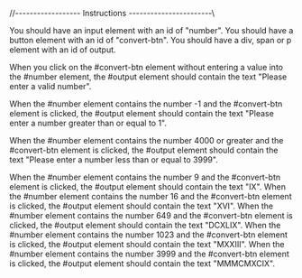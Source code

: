 //------------------ Instructions -----------------------\\

You should have an input element with an id of "number".
You should have a button element with an id of "convert-btn".
You should have a div, span or p element with an id of output.

When you click on the #convert-btn element without entering a value into the #number element, the #output element should contain the text "Please enter a valid number".

When the #number element contains the number -1 and the #convert-btn element is clicked, the #output element should contain the text "Please enter a number greater than or equal to 1".

When the #number element contains the number 4000 or greater and the #convert-btn element is clicked, the #output element should contain the text "Please enter a number less than or equal to 3999".

When the #number element contains the number 9 and the #convert-btn element is clicked, the #output element should contain the text "IX".
When the #number element contains the number 16 and the #convert-btn element is clicked, the #output element should contain the text "XVI".
When the #number element contains the number 649 and the #convert-btn element is clicked, the #output element should contain the text "DCXLIX".
When the #number element contains the number 1023 and the #convert-btn element is clicked, the #output element should contain the text "MXXIII".
When the #number element contains the number 3999 and the #convert-btn element is clicked, the #output element should contain the text "MMMCMXCIX".